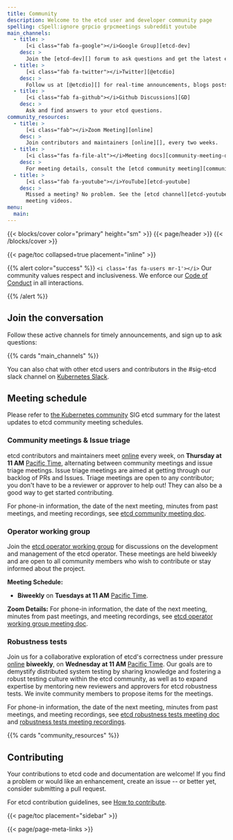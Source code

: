 ```yaml
---
title: Community
description: Welcome to the etcd user and developer community page
spelling: cSpell:ignore grpcio grpcmeetings subreddit youtube
main_channels:
  - title: >
      [<i class="fab fa-google"></i>Google Group][etcd-dev]
    desc: >
      Join the [etcd-dev][] forum to ask questions and get the latest etcd news.
  - title: >
      [<i class="fab fa-twitter"></i>Twitter][@etcdio]
    desc: >
      Follow us at [@etcdio][] for real-time announcements, blogs posts, and more.
  - title: >
      [<i class="fab fa-github"></i>Github Discussions][GD]
    desc: >
      Ask and find answers to your etcd questions.
community_resources:
  - title: >
      [<i class="fab"></i>Zoom Meeting][online]
    desc: >
      Join contributors and maintainers [online][], every two weeks.
  - title: >
      [<i class="fas fa-file-alt"></i>Meeting docs][community-meeting-doc]
    desc: >
      For meeting details, consult the [etcd community meeting][community-meeting-doc] and [robustness tests meeting][robustness-tests-meeting-doc] documents.
  - title: >
      [<i class="fab fa-youtube"></i>YouTube][etcd-youtube]
    desc: >
      Missed a meeting? No problem. See the [etcd channel][etcd-youtube] for
      meeting videos.
menu:
  main:
---
```

{{< blocks/cover color="primary" height="sm" >}}
{{< page/header >}}
{{< /blocks/cover >}}

<div class="container l-container--padded">

<div class="row">
{{< page/toc collapsed=true placement="inline" >}}
</div>


<div class="row">
<div class="col-12 col-lg-8">

{{% alert color="success" %}}
  `<i class='fas fa-users mr-1'></i>` Our community values respect and
  inclusiveness. We enforce our [Code of Conduct][] in all interactions.

  [Code of Conduct]: https://github.com/cncf/foundation/blob/master/code-of-conduct.md
{{% /alert %}}

## Join the conversation

Follow these active channels for timely announcements, and sign up to ask
questions:

{{% cards "main_channels" %}}

You can also chat with other etcd users and contributors in the #sig-etcd slack
channel on [Kubernetes Slack][Kubernetes Slack].

## Meeting schedule

Please refer to [the Kubernetes community](https://github.com/kubernetes/community/blob/master/sig-etcd/README.md#meetings) SIG etcd summary for the latest updates to etcd community meeting schedules.

### Community meetings & Issue triage

etcd contributors and maintainers meet [online][online] every week, on **Thursday
at 11 AM** [Pacific Time][Pacific Time], alternating between community meetings and issue
triage meetings. Issue triage meetings are aimed at getting through our backlog
of PRs and Issues. Triage meetings are open to any contributor; you don't have
to be a reviewer or approver to help out! They can also be a good way to get
started contributing.

For phone-in information, the date of the next meeting, minutes from past
meetings, and meeting recordings, see [etcd community meeting doc][community-meeting-doc].

### Operator working group

Join the [etcd operator working group](https://github.com/kubernetes/community/tree/master/wg-etcd-operator) for discussions on the development and management of the etcd operator. These meetings are held biweekly and are open to all community members who wish to contribute or stay informed about the project.

**Meeting Schedule:**

- **Biweekly** on **Tuesdays at 11 AM** [Pacific Time][Pacific Time].

**Zoom Details:**
For phone-in information, the date of the next meeting, minutes from past
meetings, and meeting recordings, see
[etcd operator working group meeting doc][operator-wg-doc].

### Robustness tests

Join us for a collaborative exploration of etcd's correctness under pressure
[online][online] **biweekly**, on **Wednesday at 11 AM** [Pacific Time][Pacific Time]. Our goals are
to demystify distributed system testing by sharing knowledge and fostering a robust
testing culture within the etcd community, as well as to expand expertise by mentoring
new reviewers and approvers for etcd robustness tests. We invite community members to
propose items for the meetings.

For phone-in information, the date of the next meeting, minutes from past
meetings, and meeting recordings, see [etcd robustness tests meeting doc][robustness-tests-meeting-doc]
and [robustness tests meeting recordings][robustness-tests-meeting-recordings].

{{% cards "community_resources" %}}

## Contributing

Your contributions to etcd code and documentation are welcome! If you find a
problem or would like an enhancement, create an issue -- or better yet, consider
submitting a pull request.

For etcd contribution guidelines, see [How to contribute][How to contribute].

</div>

{{< page/toc placement="sidebar" >}}

</div>

{{< page/page-meta-links >}}

</div>


[@etcdio]: https://twitter.com/etcdio
[etcd-dev]: https://groups.google.com/g/etcd-dev
[etcd-youtube]: https://www.youtube.com/channel/UC7tUWR24I5AR9NMsG-NYBlg
[robustness-tests-meeting-recordings]: https://www.youtube.com/playlist?list=PLRGL688DpO9oF-YEEfVXMzaOUzFYK74-I
[How to contribute]: https://github.com/etcd-io/etcd/blob/main/CONTRIBUTING.md
[community-meeting-doc]: https://docs.google.com/document/d/16XEGyPBisZvmmoIHSZzv__LoyOeluC5a4x353CX0SIM
[robustness-tests-meeting-doc]: https://docs.google.com/document/d/1idZ_7tV6F18v223LyQ0WVUn9gXLSKyeLwYTdAgbjxpw/edit?usp=sharing
[online]: https://zoom.us/my/cncfetcdproject
[Pacific Time]: https://www.timeanddate.com/time/zones/pt
[GD]: https://github.com/etcd-io/etcd/discussions
[Kubernetes Slack]: https://slack.k8s.io
[operator-wg-doc]: https://docs.google.com/document/d/1ey4zTTRvtCVJJP2vjF95VjG-sAKlNTcqB2HdmC18Lfc/edit?usp=sharing
